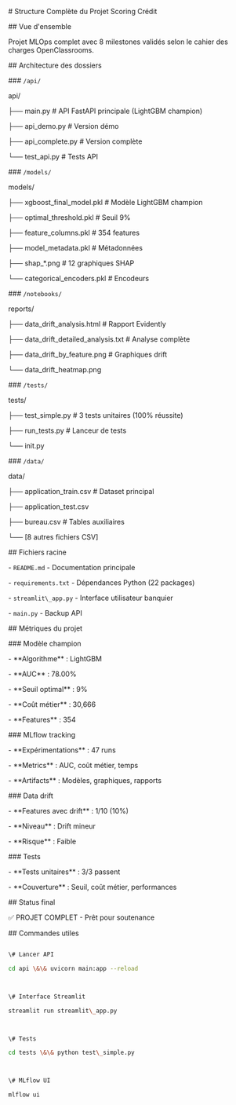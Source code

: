 \# Structure Complète du Projet Scoring Crédit



\## Vue d'ensemble

Projet MLOps complet avec 8 milestones validés selon le cahier des charges OpenClassrooms.



\## Architecture des dossiers



\### `/api/`

api/

├── main.py                 # API FastAPI principale (LightGBM champion)

├── api\_demo.py            # Version démo

├── api\_complete.py        # Version complète

└── test\_api.py           # Tests API



\### `/models/`

models/

├── xgboost\_final\_model.pkl          # Modèle LightGBM champion

├── optimal\_threshold.pkl            # Seuil 9%

├── feature\_columns.pkl              # 354 features

├── model\_metadata.pkl              # Métadonnées

├── shap\_\*.png                      # 12 graphiques SHAP

└── categorical\_encoders.pkl        # Encodeurs



\### `/notebooks/`

reports/

├── data\_drift\_analysis.html        # Rapport Evidently

├── data\_drift\_detailed\_analysis.txt # Analyse complète

├── data\_drift\_by\_feature.png       # Graphiques drift

└── data\_drift\_heatmap.png



\### `/tests/`

tests/

├── test\_simple.py                  # 3 tests unitaires (100% réussite)

├── run\_tests.py                    # Lanceur de tests

└── init.py



\### `/data/`

data/

├── application\_train.csv           # Dataset principal

├── application\_test.csv

├── bureau.csv                      # Tables auxiliaires

└── \[8 autres fichiers CSV]



\## Fichiers racine

\- `README.md` - Documentation principale

\- `requirements.txt` - Dépendances Python (22 packages)

\- `streamlit\_app.py` - Interface utilisateur banquier

\- `main.py` - Backup API



\## Métriques du projet



\### Modèle champion

\- \*\*Algorithme\*\* : LightGBM

\- \*\*AUC\*\* : 78.00%

\- \*\*Seuil optimal\*\* : 9%

\- \*\*Coût métier\*\* : 30,666

\- \*\*Features\*\* : 354



\### MLflow tracking

\- \*\*Expérimentations\*\* : 47 runs

\- \*\*Metrics\*\* : AUC, coût métier, temps

\- \*\*Artifacts\*\* : Modèles, graphiques, rapports



\### Data drift

\- \*\*Features avec drift\*\* : 1/10 (10%)

\- \*\*Niveau\*\* : Drift mineur

\- \*\*Risque\*\* : Faible



\### Tests

\- \*\*Tests unitaires\*\* : 3/3 passent

\- \*\*Couverture\*\* : Seuil, coût métier, performances



\## Status final

✅ PROJET COMPLET - Prêt pour soutenance



\## Commandes utiles

```bash

\# Lancer API

cd api \&\& uvicorn main:app --reload



\# Interface Streamlit  

streamlit run streamlit\_app.py



\# Tests

cd tests \&\& python test\_simple.py



\# MLflow UI

mlflow ui

